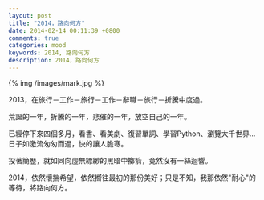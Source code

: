 ```yaml
---
layout: post
title: "2014，路向何方"
date: 2014-02-14 00:11:39 +0800
comments: true
categories: mood
keywords: 2014, 路向何方
description: 2014，路向何方
---
```

{% img /images/mark.jpg %}<!--more-->  
  
2013，在旅行－工作－旅行－工作－辭職－旅行－折騰中度過。  
  
荒誕的一年，折騰的一年，悲催的一年，放空自己的一年。  
  
已經停下來四個多月，看書、看美劇、復習單詞、學習Python、瀏覽大千世界...日子如激流匆匆而過，快的讓人膽寒。  
  
投著簡歷，就如同向虛無縹緲的黑暗中擲箭，竟然沒有一絲迴響。  
  
2014，依然懷揣希望，依然嚮往最初的那份美好；只是不知，我那依然"耐心"的等待，將路向何方。